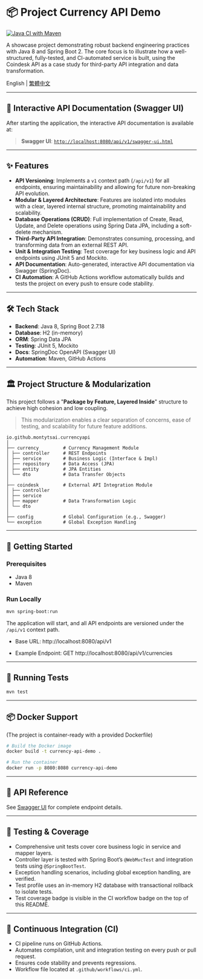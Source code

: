 # 📦 Project Currency API Demo

[![Java CI with Maven](https://github.com/montytsai/currency-api-demo/actions/workflows/ci.yml/badge.svg)](https://github.com/montytsai/currency-api-demo/actions/workflows/ci.yml)

A showcase project demonstrating robust backend engineering practices with Java 8 and Spring Boot 2.
The core focus is to illustrate how a well-structured, fully-tested, and CI-automated service is built, using the Coindesk API as a case study for third-party API integration and data transformation.

English | [繁體中文](README.zh-TW.md)

---

## 📄 Interactive API Documentation (Swagger UI)

After starting the application, the interactive API documentation is available at:

> **Swagger UI**: [`http://localhost:8080/api/v1/swagger-ui.html`](http://localhost:8080/api/v1/swagger-ui.html)

---

## ✨ Features

- **API Versioning**: Implements a `v1` context path (`/api/v1`) for all endpoints, ensuring maintainability and allowing for future non-breaking API evolution.
- **Modular & Layered Architecture**: Features are isolated into modules with a clear, layered internal structure, promoting maintainability and scalability.
- **Database Operations (CRUD)**: Full implementation of Create, Read, Update, and Delete operations using Spring Data JPA, including a soft-delete mechanism.
- **Third-Party API Integration**: Demonstrates consuming, processing, and transforming data from an external REST API.
- **Unit & Integration Testing**: Test coverage for key business logic and API endpoints using JUnit 5 and Mockito.
- **API Documentation**: Auto-generated, interactive API documentation via Swagger (SpringDoc).
- **CI Automation**: A GitHub Actions workflow automatically builds and tests the project on every push to ensure code stability.

---

## 🛠️ Tech Stack

- **Backend**: Java 8, Spring Boot 2.7.18
- **Database**: H2 (in-memory)
- **ORM**: Spring Data JPA
- **Testing**: JUnit 5, Mockito
- **Docs**: SpringDoc OpenAPI (Swagger UI)
- **Automation**: Maven, GitHub Actions

---

## 🏛️ Project Structure & Modularization

This project follows a "**Package by Feature, Layered Inside**" structure to achieve high cohesion and low coupling.

> This modularization enables a clear separation of concerns, ease of testing, and scalability for future feature additions.

```
io.github.montytsai.currencyapi
│
├── currency         # Currency Management Module
│ ├── controller     # REST Endpoints
│ ├── service        # Business Logic (Interface & Impl)
│ ├── repository     # Data Access (JPA)
│ ├── entity         # JPA Entities
│ └── dto            # Data Transfer Objects
│
├── coindesk         # External API Integration Module
│ ├── controller
│ ├── service
│ ├── mapper         # Data Transformation Logic
│ └── dto
│
├── config           # Global Configuration (e.g., Swagger)
└── exception        # Global Exception Handling
```

---

## 🚀 Getting Started

### Prerequisites

- Java 8
- Maven

### Run Locally

```bash
mvn spring-boot:run
```
The application will start, and all API endpoints are versioned under the `/api/v1` context path.

- Base URL: http://localhost:8080/api/v1

- Example Endpoint: GET http://localhost:8080/api/v1/currencies

---

## 🧪 Running Tests

```bash
mvn test
```

---

## 📦 Docker Support
(The project is container-ready with a provided Dockerfile)

```bash
# Build the Docker image
docker build -t currency-api-demo .

# Run the container
docker run -p 8080:8080 currency-api-demo
```

---

## 📝 API Reference

See [Swagger UI](#-interactive-api-documentation-swagger-ui) for complete endpoint details.

---

## 🧪 Testing & Coverage

- Comprehensive unit tests cover core business logic in service and mapper layers.
- Controller layer is tested with Spring Boot’s `@WebMvcTest` and integration tests using `@SpringBootTest`.
- Exception handling scenarios, including global exception handling, are verified.
- Test profile uses an in-memory H2 database with transactional rollback to isolate tests.
- Test coverage badge is visible in the CI workflow badge on the top of this README.

---

## 🔧 Continuous Integration (CI)

- CI pipeline runs on GitHub Actions.
- Automates compilation, unit and integration testing on every push or pull request.
- Ensures code stability and prevents regressions.
- Workflow file located at `.github/workflows/ci.yml`.